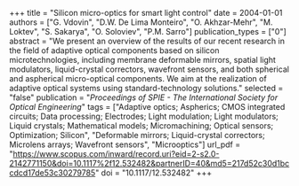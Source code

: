 +++
title = "Silicon micro-optics for smart light control"
date = 2004-01-01
authors = ["G. Vdovin", "D.W. De Lima Monteiro", "O. Akhzar-Mehr", "M. Loktev", "S. Sakarya", "O. Soloviev", "P.M. Sarro"]
publication_types = ["0"]
abstract = "We present an overview of the results of our recent research in the field of adaptive optical components based on silicon microtechnologies, including membrane deformable mirrors, spatial light modulators, liquid-crystal correctors, wavefront sensors, and both spherical and aspherical micro-optical components. We aim at the realization of adaptive optical systems using standard-technology solutions."
selected = "false"
publication = "*Proceedings of SPIE - The International Society for Optical Engineering*"
tags = ["Adaptive optics; Aspherics; CMOS integrated circuits; Data processing; Electrodes; Light modulation; Light modulators; Liquid crystals; Mathematical models; Micromachining; Optical sensors; Optimization; Silicon", "Deformable mirrors; Liquid-crystal correctors; Microlens arrays; Wavefront sensors", "Microoptics"]
url_pdf = "https://www.scopus.com/inward/record.uri?eid=2-s2.0-2142771150&doi=10.1117%2f12.532482&partnerID=40&md5=217d52c30d1bccdcd17de53c30279785"
doi = "10.1117/12.532482"
+++

